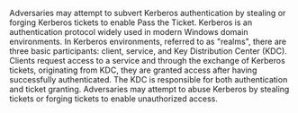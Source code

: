 Adversaries may attempt to subvert Kerberos authentication by stealing or forging Kerberos tickets to enable Pass the Ticket. Kerberos is an authentication protocol widely used in modern Windows domain environments. In Kerberos environments, referred to as "realms", there are three basic participants: client, service, and Key Distribution Center (KDC). Clients request access to a service and through the exchange of Kerberos tickets, originating from KDC, they are granted access after having successfully authenticated. The KDC is responsible for both authentication and ticket granting. Adversaries may attempt to abuse Kerberos by stealing tickets or forging tickets to enable unauthorized access.